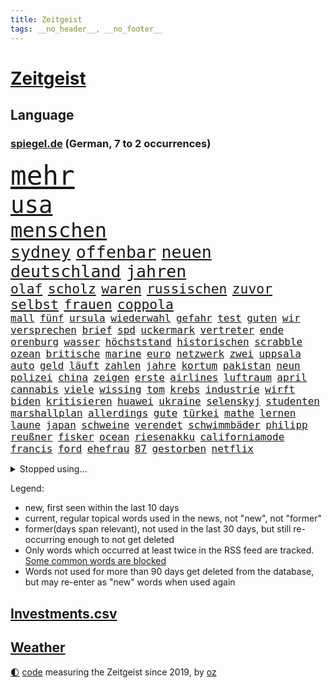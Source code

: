 ```yaml
---
title: Zeitgeist
tags: __no_header__, __no_footer__
---
```


# [Zeitgeist](https://oliz.io/zeitgeist/)

## Language

<h3><a href="https://www.spiegel.de" target="_blank">spiegel.de</a> (German, 7 to 2 occurrences)</h3>
<p style="font-family:monospace">
<span style="font-size:32pt"><a href="news_links.html#mehr" class="current">mehr</a></span>
<br>
<span style="font-size:28pt"><a href="news_links.html#usa" class="current">usa</a></span>
<br>
<span style="font-size:24pt"><a href="news_links.html#menschen" class="current">menschen</a></span>
<br>
<span style="font-size:20pt"><a href="news_links.html#sydney" class="current">sydney</a></span>
<span style="font-size:20pt"><a href="news_links.html#offenbar" class="current">offenbar</a></span>
<span style="font-size:20pt"><a href="news_links.html#neuen" class="current">neuen</a></span>
<span style="font-size:20pt"><a href="news_links.html#deutschland" class="current">deutschland</a></span>
<span style="font-size:20pt"><a href="news_links.html#jahren" class="current">jahren</a></span>
<br>
<span style="font-size:16pt"><a href="news_links.html#olaf" class="current">olaf</a></span>
<span style="font-size:16pt"><a href="news_links.html#scholz" class="current">scholz</a></span>
<span style="font-size:16pt"><a href="news_links.html#waren" class="current">waren</a></span>
<span style="font-size:16pt"><a href="news_links.html#russischen" class="current">russischen</a></span>
<span style="font-size:16pt"><a href="news_links.html#zuvor" class="current">zuvor</a></span>
<span style="font-size:16pt"><a href="news_links.html#selbst" class="current">selbst</a></span>
<span style="font-size:16pt"><a href="news_links.html#frauen" class="current">frauen</a></span>
<span style="font-size:16pt"><a href="news_links.html#coppola" class="new">coppola</a></span>
<br>
<span style="font-size:12pt"><a href="news_links.html#mall" class="new">mall</a></span>
<span style="font-size:12pt"><a href="news_links.html#fünf" class="current">fünf</a></span>
<span style="font-size:12pt"><a href="news_links.html#ursula" class="current">ursula</a></span>
<span style="font-size:12pt"><a href="news_links.html#wiederwahl" class="current">wiederwahl</a></span>
<span style="font-size:12pt"><a href="news_links.html#gefahr" class="current">gefahr</a></span>
<span style="font-size:12pt"><a href="news_links.html#test" class="current">test</a></span>
<span style="font-size:12pt"><a href="news_links.html#guten" class="current">guten</a></span>
<span style="font-size:12pt"><a href="news_links.html#wir" class="current">wir</a></span>
<span style="font-size:12pt"><a href="news_links.html#versprechen" class="current">versprechen</a></span>
<span style="font-size:12pt"><a href="news_links.html#brief" class="current">brief</a></span>
<span style="font-size:12pt"><a href="news_links.html#spd" class="current">spd</a></span>
<span style="font-size:12pt"><a href="news_links.html#uckermark" class="new">uckermark</a></span>
<span style="font-size:12pt"><a href="news_links.html#vertreter" class="current">vertreter</a></span>
<span style="font-size:12pt"><a href="news_links.html#ende" class="current">ende</a></span>
<span style="font-size:12pt"><a href="news_links.html#orenburg" class="current">orenburg</a></span>
<span style="font-size:12pt"><a href="news_links.html#wasser" class="current">wasser</a></span>
<span style="font-size:12pt"><a href="news_links.html#höchststand" class="current">höchststand</a></span>
<span style="font-size:12pt"><a href="news_links.html#historischen" class="current">historischen</a></span>
<span style="font-size:12pt"><a href="news_links.html#scrabble" class="new">scrabble</a></span>
<span style="font-size:12pt"><a href="news_links.html#ozean" class="current">ozean</a></span>
<span style="font-size:12pt"><a href="news_links.html#britische" class="current">britische</a></span>
<span style="font-size:12pt"><a href="news_links.html#marine" class="current">marine</a></span>
<span style="font-size:12pt"><a href="news_links.html#euro" class="current">euro</a></span>
<span style="font-size:12pt"><a href="news_links.html#netzwerk" class="current">netzwerk</a></span>
<span style="font-size:12pt"><a href="news_links.html#zwei" class="current">zwei</a></span>
<span style="font-size:12pt"><a href="news_links.html#uppsala" class="new">uppsala</a></span>
<span style="font-size:12pt"><a href="news_links.html#auto" class="current">auto</a></span>
<span style="font-size:12pt"><a href="news_links.html#geld" class="current">geld</a></span>
<span style="font-size:12pt"><a href="news_links.html#läuft" class="current">läuft</a></span>
<span style="font-size:12pt"><a href="news_links.html#zahlen" class="current">zahlen</a></span>
<span style="font-size:12pt"><a href="news_links.html#jahre" class="current">jahre</a></span>
<span style="font-size:12pt"><a href="news_links.html#kortum" class="new">kortum</a></span>
<span style="font-size:12pt"><a href="news_links.html#pakistan" class="current">pakistan</a></span>
<span style="font-size:12pt"><a href="news_links.html#neun" class="current">neun</a></span>
<span style="font-size:12pt"><a href="news_links.html#polizei" class="current">polizei</a></span>
<span style="font-size:12pt"><a href="news_links.html#china" class="current">china</a></span>
<span style="font-size:12pt"><a href="news_links.html#zeigen" class="current">zeigen</a></span>
<span style="font-size:12pt"><a href="news_links.html#erste" class="current">erste</a></span>
<span style="font-size:12pt"><a href="news_links.html#airlines" class="current">airlines</a></span>
<span style="font-size:12pt"><a href="news_links.html#luftraum" class="current">luftraum</a></span>
<span style="font-size:12pt"><a href="news_links.html#april" class="current">april</a></span>
<span style="font-size:12pt"><a href="news_links.html#cannabis" class="current">cannabis</a></span>
<span style="font-size:12pt"><a href="news_links.html#viele" class="current">viele</a></span>
<span style="font-size:12pt"><a href="news_links.html#wissing" class="current">wissing</a></span>
<span style="font-size:12pt"><a href="news_links.html#tom" class="current">tom</a></span>
<span style="font-size:12pt"><a href="news_links.html#krebs" class="current">krebs</a></span>
<span style="font-size:12pt"><a href="news_links.html#industrie" class="current">industrie</a></span>
<span style="font-size:12pt"><a href="news_links.html#wirft" class="current">wirft</a></span>
<span style="font-size:12pt"><a href="news_links.html#biden" class="current">biden</a></span>
<span style="font-size:12pt"><a href="news_links.html#kritisieren" class="current">kritisieren</a></span>
<span style="font-size:12pt"><a href="news_links.html#huawei" class="current">huawei</a></span>
<span style="font-size:12pt"><a href="news_links.html#ukraine" class="current">ukraine</a></span>
<span style="font-size:12pt"><a href="news_links.html#selenskyj" class="current">selenskyj</a></span>
<span style="font-size:12pt"><a href="news_links.html#studenten" class="current">studenten</a></span>
<span style="font-size:12pt"><a href="news_links.html#marshallplan" class="current">marshallplan</a></span>
<span style="font-size:12pt"><a href="news_links.html#allerdings" class="current">allerdings</a></span>
<span style="font-size:12pt"><a href="news_links.html#gute" class="current">gute</a></span>
<span style="font-size:12pt"><a href="news_links.html#türkei" class="current">türkei</a></span>
<span style="font-size:12pt"><a href="news_links.html#mathe" class="current">mathe</a></span>
<span style="font-size:12pt"><a href="news_links.html#lernen" class="current">lernen</a></span>
<span style="font-size:12pt"><a href="news_links.html#laune" class="current">laune</a></span>
<span style="font-size:12pt"><a href="news_links.html#japan" class="current">japan</a></span>
<span style="font-size:12pt"><a href="news_links.html#schweine" class="current">schweine</a></span>
<span style="font-size:12pt"><a href="news_links.html#verendet" class="current">verendet</a></span>
<span style="font-size:12pt"><a href="news_links.html#schwimmbäder" class="new">schwimmbäder</a></span>
<span style="font-size:12pt"><a href="news_links.html#philipp" class="current">philipp</a></span>
<span style="font-size:12pt"><a href="news_links.html#reußner" class="new">reußner</a></span>
<span style="font-size:12pt"><a href="news_links.html#fisker" class="current">fisker</a></span>
<span style="font-size:12pt"><a href="news_links.html#ocean" class="current">ocean</a></span>
<span style="font-size:12pt"><a href="news_links.html#riesenakku" class="new">riesenakku</a></span>
<span style="font-size:12pt"><a href="news_links.html#californiamode" class="new">californiamode</a></span>
<span style="font-size:12pt"><a href="news_links.html#francis" class="current">francis</a></span>
<span style="font-size:12pt"><a href="news_links.html#ford" class="current">ford</a></span>
<span style="font-size:12pt"><a href="news_links.html#ehefrau" class="current">ehefrau</a></span>
<span style="font-size:12pt"><a href="news_links.html#87" class="current">87</a></span>
<span style="font-size:12pt"><a href="news_links.html#gestorben" class="current">gestorben</a></span>
<span style="font-size:12pt"><a href="news_links.html#netflix" class="current">netflix</a></span>
</p>
<details>
<summary>Stopped using...</summary>
<p class="former" style="font-size:12pt">
cristiano(1269) daniel(1269) führerschein(1269) ronaldo(1269) insgesamt(1268) linie(1268) aufnehmen(1267) neuseeland(1267) verstorbenen(1267) beschäftigten(1266) taten(1266) verpflichtet(1266) weiße(1266) bochum(1265) freundin(1265) vollständig(1265) bitte(1264) kauf(1264) staatschef(1264) szene(1264) tschechien(1264) belastet(1263) chaos(1263) länge(1263) manager(1263) messi(1263) militärs(1263) phase(1263) überwinden(1263) bielefeld(1262) gäste(1262) vermuten(1262) welchem(1262) anspruch(1261) begründung(1261) extreme(1261) for(1261) rat(1261) teams(1261) 12(1260) aufruf(1260) co₂(1260) einsatzkräfte(1260) freiheitsstrafe(1260) hubschrauber(1260) innenminister(1260) lag(1260) lehnen(1260) reiche(1260) abstimmen(1259) bezahlt(1259) wen(1259) widerspruch(1259) wirtschaftsministerium(1259) ankündigung(1258) bremer(1258) lebens(1258) nahverkehr(1258) entscheidend(1257) hotel(1257) jury(1257) lager(1257) löste(1257) rechtsextremen(1257) zuständige(1257) angekommen(1256) einzug(1256) termin(1256) täglich(1256) untersuchungsausschuss(1256) who(1256) brutal(1255) sinnvoll(1255) still(1255) wochenlang(1255) besuchen(1254) hölle(1254) regiert(1254) appell(1253) geklärt(1252) jüngere(1251) sinn(1251) 1000(1250) entsetzen(1250) homeoffice(1250) ehe(1249) klären(1249) belegen(1248) schaffte(1248) distanz(1247) gefangene(1247) aufhalten(1246) claudia(1246) deals(1246) nah(1246) berühmten(1245) lücke(1245) trug(1243) letztes(1241) analysiert(1239) prognose(1237) top(1236) automatisch(1234) zeigten(1233) beitrag(1232) papier(1232) schneider(1232) hinweis(1222) ungewöhnlichen(1210) karlsruhe(1208) lehrerin(1134) günstig(1117) hochschulen(1111) lahm(1095) abgestürzt(1090) rumänien(1087) seither(1009) kleidung(1007) kümmern(1000) bundesanwaltschaft(990) autoren(988) 120(966) konzerns(958) exil(954) dax(945) moderner(943) übertragen(942) drauf(941) schlafen(935) nachmittag(931) befreiung(928) gewandt(921) getöteten(919) spiegelkorrespondent(912) kursieren(906) kurze(899) zentralen(893) lieferungen(874) meta(854) unserem(853) erwiesen(842) hochzeit(817) hinzu(814) soldat(809) überwachung(804) streiken(796) einheit(787) herausgefunden(787) pekings(787) krankheiten(784) 49(778) brüder(775) aufhören(773) schülern(769) mbappé(764) unmittelbar(745) künstlerin(739) rezession(732) spart(720) indem(714) antisemitische(708) umstände(690) erfurt(684) hitze(679) mordfall(677) weltverband(674) 1200(670) hadert(664) joshua(658) jimmy(653) ängste(646) prompt(645) lena(643) braun(634) 81(632) schwächelt(628) rettungsaktion(625) olympiasieger(622) usmilitär(621) globalen(612) freispruch(605) effekt(603) subventionen(602) werben(602) traten(599) protestbewegung(598) nation(597) bach(593) importiert(593) begrenzen(580) tobias(578) farben(574) eingreifen(572) monika(556) rügt(556) praktisch(554) indiens(550) begegnung(545) dokumentieren(545) erleichtern(543) überraschenden(543) scheinbar(542) wählt(542) urteilt(539) lionel(537) razzien(533) auszeichnung(529) manipuliert(526) kohl(524) 23jährige(522) desinformation(520) erben(517) bedrohungen(513) ulm(503) finanzaufsicht(496) pistole(496) liberale(490) technische(485) airbus(483) kommentiert(480) wiederholen(479) 1991(478) saarlouis(478) manipulierte(474) 47(472) hürde(466) rekordhoch(462) eva(458) legendäre(456) vergab(455) veränderte(451) geschadet(446) ausstand(443) aussieht(441) spezialkräfte(441) reihen(438) wand(437) dauer(431) 52(430) ricarda(430) ständig(428) technologie(428) vorstandschef(425) jason(424) baden(422) leon(422) heran(419) anderson(416) manöver(414) unruhe(409) 150000(408) tarifverhandlungen(408) bewertet(405) 1600(401) wegner(398) zuckerberg(397) gebäuden(390) atomwaffen(384) 15jährigen(381) gejagt(380) statistischen(379) gewartet(375) verstärken(374) älteren(373) überwunden(373) beides(369) hauseigentümer(369) spektakulärer(367) konkurrent(365) mannheim(363) asylpolitik(361) beleg(361) wrack(360) li(359) startete(359) aktueller(358) heutige(358) höhenflug(358) behaupten(355) gefangen(353) fußballverband(349) helmut(345) usamerikanische(340) chicago(338) samuel(338) 2010(336) klares(336) forscherin(330) kremlkritiker(327) rad(327) dir(324) kretschmer(324) spaniens(324) explodiert(323) versteckt(323) 15jährige(320) arabischen(320) arktis(320) ken(320) natur(316) drogenhandel(315) vorgenommen(315) genießen(313) schlagabtausch(313) gewannen(308) jüdischer(307) partien(307) dämpfer(303) organisationen(302) bundeshaushalt(301) treu(301) verfassung(301) objekte(300) wuchs(297) befürchtete(296) gegners(295) herkunft(294) einbestellt(292) 38jähriger(291) kylian(289) budget(288) sanieren(287) 77(286) gelaufen(286) gündoğan(284) i̇lkay(284) fernwärme(282) älterer(282) einzigen(280) schleppend(279) überprüft(277) greta(276) thunberg(276) interessiert(273) ehre(272) anträge(271) rekonstruiert(267) vertrauter(267) luka(264) schwach(262) lichtblick(261) architekten(259) schwedens(259) bewerbungen(257) klassische(256) verfilmt(256) atlanta(255) beigesetzt(255) übereinstimmenden(255) travis(254) wertschätzung(252) warmen(248) oppenheimer(245) wirtschaftsweise(241) erfinden(240) skurriler(236) abzusetzen(235) ungefährlich(235) jungs(234) wissenschaftlich(234) unerwartet(232) reicher(231) baubranche(230) pablo(230) stoppte(229) gebürtige(227) erpressung(224) sicherheitsrat(224) ausnahmezustand(221) o’connor(221) 42(219) effekte(218) ehrung(218) betrachten(217) detaillierte(217) unterkunft(215) bedauert(210) lahmlegen(210) american(209) videoapp(209) dient(207) johann(207) niederlegen(207) erstattet(205) young(204) fsv(203) medaillen(203) zivilbevölkerung(203) bbc(202) 83jährige(201) deine(201) neuesten(200) klimageld(199) dumm(198) einziges(198) berger(197) höhle(197) leitung(195) uwe(195) achtzigerjahren(194) dončić(193) jugendstrafe(192) letztlich(192) preisverleihung(191) charlie(190) moritz(190) quelle(188) zugverkehr(186) sanften(185) serbiens(185) demokratischen(184) fußballweltmeister(184) geklappt(183) winters(182) auferstehung(181) profiteure(181) oppositionspolitiker(180) bulls(178) verhalf(178) darstellung(177) schlicht(177) strafgerichtshof(177) anja(176) daneben(176) sibirien(176) untergegangen(176) volle(176) weinen(176) weltgrößte(176) branson(175) raumstation(175) gelebt(171) gestiegener(171) zentralrat(171) instrument(170) gehindert(169) gravierenden(168) stocken(168) treibstofflager(168) flüchtlingsunterkunft(167) taugen(167) flüchtig(166) fähigkeiten(166) usrepräsentantenhaus(166) 2035(165) 41jährige(165) asylverfahren(164) ausfälle(162) kelce(162) haftbefehle(161) fahrwerk(160) rennstall(160) gerätselt(159) vermittlung(159) abgelöst(158) neuerungen(158) umwege(158) angegangen(157) zentralrats(157) ratschläge(156) wenden(156) propalästinensische(155) bauten(154) hinterzogen(154) night(153) rudolf(153) bundes(152) 1100(151) flugverkehr(151) kilometern(150) onlineplattformen(150) zölle(150) ungeklärten(149) zuschauern(149) abschneiden(147) hof(147) neonazis(147) 270(146) inspiration(145) berlinmitte(144) engere(144) führerscheinprüfung(143) solidarisieren(143) sturmflut(143) 45jährige(142) länderchefs(142) muslimen(142) bestes(141) eskalationen(141) hindern(141) monatlich(141) attraktiver(140) neigen(140) pickup(140) adam(139) aktienmarkt(139) konditionen(139) sahen(139) ingenieur(138) júnior(137) empfehlungen(136) option(136) 29jähriger(135) qualitäten(135) websites(135) eminem(134) jährliche(134) adele(133) stille(133) verpackungsmüll(133) eautobauer(132) nuklearwaffen(132) habecks(131) landtags(131) rendite(131) großvater(130) usamerikanischen(130) ähnliches(130) bundesamts(129) siegtor(129) sowjetunion(128) emma(127) mavericks(126) autorität(125) kanye(125) sicherheitspersonal(125) sprecherin(125) student(125) webb(125) gedenkfeier(124) schwerin(124) selbstverteidigung(124) weltraumteleskop(124) ausschlussverfahren(123) bundeskriminalamt(122) gespalten(122) bewältigen(121) petra(121) siegerin(121) tränen(121) hingerichtet(119) ruht(119) wobei(119) betreut(118) championsleaguespiel(118) haley(118) nikki(118) präsidentschaftskandidatur(118) verwüstete(118) weine(118) bundestags(117) deckt(116) endgültige(115) nass(115) pia(115) bundesligisten(114) onlinewerbung(114) selbstbestimmung(114) norbert(113) ryan(113) hausbau(112) kopfschmerzen(112) siegesserie(112) tarifkonflikt(112) komponisten(111) beteiligen(110) altman(109) doku(108) erleichterung(108) pentagon(108) starkem(107) unruhen(107) carlo(106) podest(106) versteck(106) weitreichende(106) bewohnern(105) biathletin(105) fertigung(105) saisonauftakt(105) bestraft(104) paula(104) 42jährige(103) berechnung(103) durchsuchten(103) gucci(103) wahre(103) aden(101) herstellen(100) menschenrechtsorganisationen(100) flagge(99) hochrangiger(99) kontrollgremium(99) nuklearer(99) prize(99) überschreiten(99) ansehen(98) co₂speicherung(98) geschäftsmodelle(98) gregoritsch(98) stilikone(98) tate(98) widersacher(98) erwägen(97) investment(96) playoffs(96) zugelegt(95) brehme(94) dokumentierte(94) durchgeführt(94) eingegangen(94) unbesetzt(94) fortnite(93) highlights(93) kyoto(93) sekeinsatz(93) stiehlt(93) untergrund(93) eingezogen(92) vorwahlen(92) gera(91) hungern(91) iss(91) kakao(91) malte(91) verbrennungsmotor(91) frühzeitig(90) grande(90) hilfreich(90) hinunter(90) maduro(90) menschenhandel(90) nicolás(90) pottwal(90) traumjob(90) überragte(90) absehbare(89) ausgenutzt(89) beitrittsgespräche(89) personenverkehr(89) rumäniens(89) schwarzgrün(89) stadtplaner(89) act(88) bauernverband(88) brooklyn(88) erarbeiten(88) schreckschusswaffe(88) bootsunglück(87) formulierungen(87) verschwörung(87) abruptes(86) aussteigerin(86) klubwm(86) schlachtfeld(86) bunker(85) doll(85) geländegewinne(85) huthimiliz(85) lambsdorff(85) missbrauchsfälle(85) rimini(85) arbeitskämpfe(84) berücksichtigt(84) kopfgeld(84) notorischen(84) profiboxer(84) wachsendem(84) weltgemeinschaft(84) abwasser(83) berühren(83) erkunden(83) kameramann(83) skilanglauf(83) abschlussdokument(82) beisammen(82) handgreiflich(82) verstörende(82) appstore(81) entstandene(81) true(81) drohten(80) geldanlage(80) topposten(80) wirtschaftswachstum(80) militärallianz(79) patriarchat(79) elektromodell(78) huthiangriffen(78) pornhub(78) schwerverletzten(78) segen(78) stripchat(78) xvideos(78) 47jähriger(77) feigheit(77) unangenehm(77) verkäufern(77) datieren(76) ilkay(76) motorsportchef(76) rentenreform(76) schreckens(76) verstorbene(76) erwähnt(75) verbandspräsident(75) wahlzettel(75) bedrängt(74) erziehung(74) françoise(74) gíslason(74) hauch(74) lamberty(74) landschaften(74) nets(74) plattner(74) routine(74) sehnsucht(74) sonnensystem(74) vorwahl(74) 276(73) doppelsieg(73) hollywoods(73) playoffkurs(73) babybauch(72) bachmut(72) bestatter(72) einführen(72) festgenommenen(72) hakenkreuzen(72) informationskrieg(72) ramona(72) schwäbisch(72) sogenanntes(72) antalya(71) auseinandergebaut(71) einzigartigen(71) eon(71) fluglinien(71) gegenkandidaten(71) lecker(71) pontifex(71) vorabend(71) feminismus(70) niedersächsische(70) rüsten(70) sirenen(70) witze(70) übung(70) abgetaucht(69) ausgerutscht(69) co₂preis(69) droge(69) eisbären(69) hennig(69) jinpings(69) kaffeemaschine(69) kampfpause(69) kranken(69) pott(69) schaulustige(69) triebwerk(69) billigen(68) carvalho(68) gelb(68) gesprächsbereit(68) hilfskorridor(68) högl(68) landebahn(68) qiang(68) volkskongress(68) wehrbeauftragte(68) 737(67) anpassung(67) dreist(67) gottes(67) gruppenfoto(67) mossad(67) supermodel(67) thermometer(67) vorbereiten(67) alkoholfreie(66) entdeckungen(66) flugobjekt(66) senatorin(66) bauernverbände(65) buchenwald(65) durststrecke(65) erezepte(65) jahrmillionen(65) lovestory(65) sabotieren(65) örtliche(65) chloé(64) eindeutigen(64) französin(64) geringe(64) gesundheitsanwendungen(64) kompass(64) lily(64) lokführerstreik(64) margarine(64) oscar(64) route(64) satelliten(64) trab(64) wimbledonsiegerin(64) wirtschaftsflaute(64) format(63) gdlstreik(63) houston(63) katz(63) schneesturm(63) ute(63) bediente(62) bestsellerautor(62) dating(62) wanderung(62) arbeitsleben(61) beschädigen(61) betreffen(61) hunderter(61) indes(61) mahnung(61) rhetorischen(61) teamchef(61) trainings(61) 122(60) berühmteste(60) bestürzung(60) gehweg(60) geschäftsjahr(60) gittern(60) militärübungen(60) 900(59) berufstätige(59) deutschlandweit(59) internat(59) sommermärchen(59) 2028(58) daheim(58) immun(58) notlandung(58) reichste(58) schnellsten(58) survive(58) usluftfahrtbehörde(58) anrücken(57) gefühlt(57) hexe(57) partnerschaften(57) rentenversicherung(57) dolphins(56) drittstaatenlösung(56) familienunternehmen(56) gosling(56) kansas(56) kohlekraftwerk(56) offizier(56) theorien(56) warnten(56) zielort(56) übertroffen(56) agrarpolitik(55) ancelotti(55) angesetzt(55) insolvente(55) picasso(55) sinéad(55) usschiff(55) biosprit(54) go(54) halberstadt(54) heile(54) prallte(54) rematch(54) streikt(54) vollzeit(54) wiegelt(54) zusammenkunft(54) 1984(53) aufenthalt(53) darlehen(53) irgendwie(53) playboy(53) tenor(53) unheimliche(53) verglühen(53) downey(52) fahrtauglichkeitstest(52) geprägte(52) jr(52) nationalpark(52) trauung(52) vielversprechende(52) eingesetzter(51) freute(51) great(51) karibik(51) konkurrentin(51) kritischem(51) tuesday(51) umweg(51) begeisterte(50) brosnan(50) festhalten(50) gespött(50) pierce(50) potsdamer(50) provisorischen(50) schifffahrt(50) simone(50) versicherten(50) weint(50) überzogen(50) bundesligahistorie(49) galaxie(49) kater(49) kämen(49) vorgeschlagen(49) begehrten(48) einzigartig(48) illinois(48) kristersson(48) gemeinsamkeiten(47) imitiert(47) israelgazakriegs(47) martyrium(47) stellung(47) sunaks(47) trip(47) zahm(47) bunte(46) cillian(46) hagen(46) harvey(46) murphy(46) unabhängigen(46) zwang(46) argumentiert(45) aufseher(45) ausländischer(45) fressen(45) kontroversen(45) wirecardmanager(45) drohnenattacke(44) münchnern(44) schwenk(44) wühlen(44) übertragung(44) by(43) ios(43) kaufzurückhaltung(43) omen(43) transport(43) erleiden(42) fußballturnier(42) inwiefern(42) prügelten(42) ratschlag(42) vergangenes(42) arthur(41) huthiraketen(41) niederzulegen(41) vietnam(41) voneinander(41) angehöriger(40) autokonzerne(40) ussoldaten(40) vanessa(40) bucht(39) einlösen(39) erklärungsnot(39) exekutiert(39) fragte(39) gepostet(39) grausamen(39) hartmann(39) kalaschnikow(39) minderjährigen(39) peinlichen(39) verwirrte(39) border(38) korsika(38) latinos(38) osloer(38) teilten(38) adria(37) auszurichten(37) knickt(37) muslimfeindlichkeit(37) perfiden(37) punk(37) therapeuten(37) täuscht(37) apotheker(36) gestimmt(36) innenstädten(36) kinderintensivstation(36) kolumnistin(36) krönt(36) luftsicherheitskräfte(36) schiefging(36) strukturelle(36) zeitungsinterview(36) üppiges(36) eigenschaft(35) gerichtsentscheidung(35) nutzerinnen(35) rumpfteils(35) verkürzt(35) wogen(35) cdukandidat(34) horner(34) strebt(34) unogericht(34) cdulandrat(33) großeltern(33) versenkt(33) verwechselte(33) zugänge(33) chemieriesen(32) entweder(32) unerwartetes(32) verpflanzte(32) emojis(31) exmatrikulation(31) formel1fahrer(31) gesetzespaket(31) glückliche(31) saturday(31) sicheres(31) untergräbt(31) verschärfenden(31) webseite(31) blau(30) gäbe(30) oberpfalz(30) politikwissenschaftler(30) raketentests(30) ramponiert(30) schwarzmeerflotte(30) selbstverständlich(30) sound(30) bestform(29) chiefs(29) epoche(29) etabliert(29) leuchtturmwärter(29) sichtlich(29) wohnmobil(29) zusammengeschlagen(29) autoexperte(28) dreiecks(28) dudenhöffer(28) ferdinand(28) gesuchten(28) quadrat(28) sektor(28) umschmeicheln(28) usvorwahlen(28) anfeindungen(27) einstweilige(27) kraftwerk(27) obst(27) privatunternehmen(27) sportfunktionär(27) österreichers(27) 1972(26) gesänge(26) installieren(26) mitspieler(26) pitzke(26) chemikalie(25) komfortzone(25) ladung(25) mittelstand(25) wintersport(25) zwangspause(25) einsetzt(24) frist(24) möglichkeit(24) spielball(24) beruflichen(23) abschließt(22) ammerland(22) bemerkenswerter(22) fremden(22) ringtausch(22) sensible(22) unangenehme(22) zerren(22) übertrieben(22) diversität(21) erweiterung(21) gefilmt(21) gesiegt(21) henriksen(21) iwforscher(21) kimmel(21) leib(21) lügner(21) simona(21) teslafabrik(21) trocknen(21) winterberg(21) academy(20) architektur(20) demütigung(20) erhielten(20) lazio(20) rivalisierende(20) spitzen(20) straßensperrungen(20) trackt(20) dune(19) fdpverteidigungspolitikerin(19) flugzeughersteller(19) jeanmichel(19) missbrauchsskandal(19) raub(19) rückfall(19) vorgeführt(19) fachleuten(18) pussy(18) rennstrecke(18) sabotage(18) schwedin(18) seltsamen(18) volkswirtschaften(18) aufstrebender(17) eindeutig(16) firmengruppe(16) notoperiert(16) preisgegeben(16) touristin(16) besetzen(15) kleinkinder(15) preisträger(15) bug(14) eingehalten(14) erziehen(14) flugzeugbauer(14) kabinenwand(14) nahrungskette(14) niederösterreich(14) republikanischen(14) siegessicher(14) trophäe(14) bereitstellen(13) beziffert(13) boeings(13) dienen(13) entkamen(13) exrafterroristen(13) genervt(13) kinski(13) kohlendioxid(13) marseille(13) munitionsmangel(13) nacktszenen(13) nastassja(13) niedrigere(13) offiziere(13) reifezeugnis(13) roberto(13) speichern(13) tiefes(13) stabilisieren(12) usarmee(12) vorgesehene(12) 58jähriger(11) abwerfen(11) car(11) daherkommt(11) garri(11) höß(11) kasparow(11) monica(11) nüsse(11) sergej(11) speeddating(11) unsichere(11) wirecardskandal(11)
</p>
</details>
<p>Legend:
<ul>
<li><span class="new">new</span>, first seen within the last 10 days</li>
<li><span class="current">current</span>, regular topical words used in the news, not "new", not "former"</li>
<li><span class="former">former(days span relevant)</span>, not used in the last 30 days, but still re-occurring enough to not get deleted</li>
<li>Only words which occurred at least twice in the RSS feed are tracked. <a href="language/filters.py">Some common words are blocked</a></li>
<li>Words not used for more than 90 days get deleted from the database, but may re-enter as "new" words when used again</li>
</ul>
</p>

## [Investments](investments.html)[.csv](investments.csv)

## [Weather](weather.html)

<footer>
<a href="javascript:toggleTheme()" class="nav">🌓</a>
<a href="https://github.com/ooz/zeitgeist">code</a> measuring the Zeitgeist since 2019, by <a href="https://oliz.io">oz</a>
</footer>
